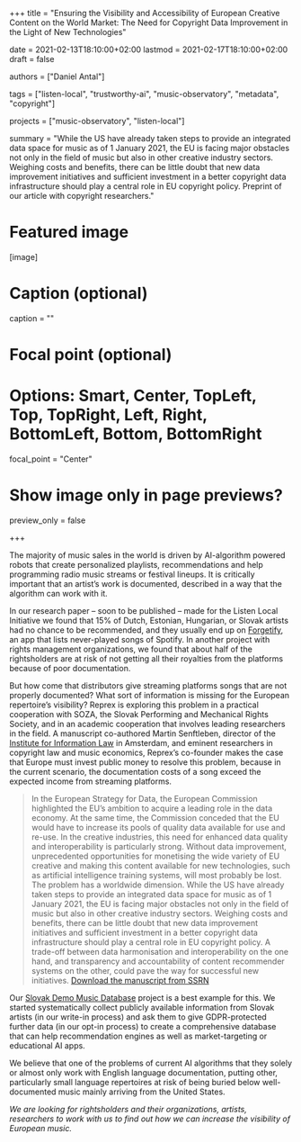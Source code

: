 +++
title = "Ensuring the Visibility and Accessibility of European Creative Content on the World Market: The Need for Copyright Data Improvement in the Light of New Technologies"

date = 2021-02-13T18:10:00+02:00
lastmod = 2021-02-17T18:10:00+02:00
draft = false

authors = ["Daniel Antal"]

tags = ["listen-local", "trustworthy-ai", "music-observatory", "metadata", "copyright"]

projects = ["music-observatory", "listen-local"]

summary = "While the US have already taken steps to provide an integrated data space for music as of 1 January 2021, the EU is facing major obstacles not only in the field of music but also in other creative industry sectors. Weighing costs and benefits, there can be little doubt that new data improvement initiatives and sufficient investment in a better copyright data infrastructure should play a central role in EU copyright policy. Preprint of our article with copyright researchers."


# Featured image
[image]
  # Caption (optional)
  caption = ""

  # Focal point (optional)
  # Options: Smart, Center, TopLeft, Top, TopRight, Left, Right, BottomLeft, Bottom, BottomRight
  focal_point = "Center"

  # Show image only in page previews?
  preview_only = false

+++

The majority of music sales in the world is driven by AI-algorithm powered robots that create personalized playlists, recommendations and help programming radio music streams or festival lineups. It is critically important that an artist’s work is documented, described in a way that the algorithm can work with it.  

In our research paper – soon to be published – made for the Listen Local Initiative we found that 15% of Dutch, Estonian, Hungarian, or Slovak artists had no chance to be recommended, and they usually end up on [Forgetify](post/2020-11-17-recommendation-analysis/), an app that lists never-played songs of Spotify. In another project with rights management organizations, we found that about half of the rightsholders are at risk of not getting all their royalties from the platforms because of poor documentation.

But how come that distributors give streaming platforms songs that are not properly documented?  What sort of information is missing for the European repertoire’s visibility?  Reprex is exploring this problem in a practical cooperation with SOZA, the Slovak Performing and Mechanical Rights Society, and in an academic cooperation that involves leading researchers in the field. A manuscript co-authored Martin Senftleben, director of the [Institute for Information Law](https://www.ivir.nl/) in Amsterdam, and eminent researchers in copyright law and music economics, Reprex’s co-founder makes the case that Europe must invest public money to resolve this problem, because in the current scenario, the documentation costs of a song exceed the expected income from streaming platforms.

>In the European Strategy for Data, the European Commission highlighted the EU’s ambition to acquire a leading role in the data economy. At the same time, the Commission conceded that the EU would have to increase its pools of quality data available for use and re-use. In the creative industries, this need for enhanced data quality and interoperability is particularly strong. Without data improvement, unprecedented opportunities for monetising the wide variety of EU creative and making this content available for new technologies, such as artificial intelligence training systems, will most probably be lost. The problem has a worldwide dimension. While the US have already taken steps to provide an integrated data space for music as of 1 January 2021, the EU is facing major obstacles not only in the field of music but also in other creative industry sectors. Weighing costs and benefits, there can be little doubt that new data improvement initiatives and sufficient investment in a better copyright data infrastructure should play a central role in EU copyright policy. A trade-off between data harmonisation and interoperability on the one hand, and transparency and accountability of content recommender systems on the other, could pave the way for successful new initiatives. [Download the manuscript from SSRN](https://papers.ssrn.com/sol3/papers.cfm?abstract_id=3785272)

Our [Slovak Demo Music Database](post/2020-12-17-demo-slovak-music-database/) project is a best example for this. We started systematically collect publicly available information from Slovak artists (in our write-in process) and ask them to give GDPR-protected further data (in our opt-in process) to create a comprehensive database that can help recommendation engines as well as market-targeting or educational AI apps. 

We believe that one of the problems of current AI algorithms that they solely or almost only work with English language documentation, putting other, particularly small language repertoires at risk of being buried below well-documented music mainly arriving from the United States.

_We are looking for rightsholders and their organizations, artists, 
researchers to work with us to find out how we can increase the visibility of European music._



